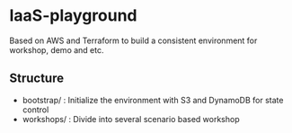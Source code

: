 # IaaS-playground

Based on AWS and Terraform to build a consistent environment for workshop, demo and etc.

## Structure

- bootstrap/ : Initialize the environment with S3 and DynamoDB for state control 
- workshops/ : Divide into several scenario based workshop